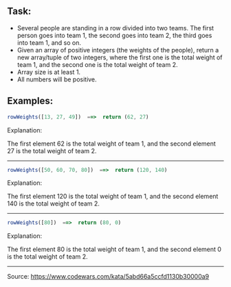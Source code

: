 ## Task:

- Several people are standing in a row divided into two teams. The first person goes into team 1, the second goes into team 2, the third goes into team 1, and so on.
- Given an array of positive integers (the weights of the people), return a new array/tuple of two integers, where the first one is the total weight of team 1, and the second one is the total weight of team 2.
- Array size is at least 1.
- All numbers will be positive.

## Examples:

```javascript
rowWeights([13, 27, 49])  ==>  return (62, 27)
```

Explanation:

The first element 62 is the total weight of team 1, and the second element 27 is the total weight of team 2.

---

```javascript
rowWeights([50, 60, 70, 80])  ==>  return (120, 140)
```

Explanation:

The first element 120 is the total weight of team 1, and the second element 140 is the total weight of team 2.

---

```javascript
rowWeights([80])  ==>  return (80, 0)
```

Explanation:

The first element 80 is the total weight of team 1, and the second element 0 is the total weight of team 2.

---

Source:
https://www.codewars.com/kata/5abd66a5ccfd1130b30000a9